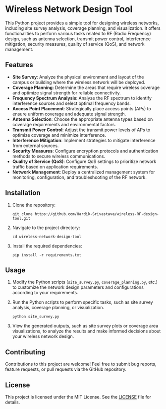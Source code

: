 # Wireless Network Design Tool

This Python project provides a simple tool for designing wireless networks, including site survey analysis, coverage planning, and visualization. It offers functionalities to perform various tasks related to RF (Radio Frequency) design, such as antenna selection, transmit power control, interference mitigation, security measures, quality of service (QoS), and network management.

## Features

- **Site Survey**: Analyze the physical environment and layout of the campus or building where the wireless network will be deployed.
- **Coverage Planning**: Determine the areas that require wireless coverage and optimize signal strength for reliable connectivity.
- **Frequency Spectrum Analysis**: Analyze the RF spectrum to identify interference sources and select optimal frequency bands.
- **Access Point Placement**: Strategically place access points (APs) to ensure uniform coverage and adequate signal strength.
- **Antenna Selection**: Choose the appropriate antenna types based on coverage requirements and environmental factors.
- **Transmit Power Control**: Adjust the transmit power levels of APs to optimize coverage and minimize interference.
- **Interference Mitigation**: Implement strategies to mitigate interference from external sources.
- **Security Measures**: Configure encryption protocols and authentication methods to secure wireless communications.
- **Quality of Service (QoS)**: Configure QoS settings to prioritize network traffic based on application requirements.
- **Network Management**: Deploy a centralized management system for monitoring, configuration, and troubleshooting of the RF network.

## Installation

1. Clone the repository:

    ```
    git clone https://github.com/Hardik-Srivastava/wireless-RF-design-tool.git
    ```

2. Navigate to the project directory:

    ```
    cd wireless-network-design-tool
    ```

3. Install the required dependencies:

    ```
    pip install -r requirements.txt
    ```

## Usage

1. Modify the Python scripts (`site_survey.py`, `coverage_planning.py`, etc.) to customize the network design parameters and configurations according to your requirements.

2. Run the Python scripts to perform specific tasks, such as site survey analysis, coverage planning, or visualization.

    ```
    python site_survey.py
    ```

3. View the generated outputs, such as site survey plots or coverage area visualizations, to analyze the results and make informed decisions about your wireless network design.

## Contributing

Contributions to this project are welcome! Feel free to submit bug reports, feature requests, or pull requests via the GitHub repository.

## License

This project is licensed under the MIT License. See the [LICENSE](LICENSE) file for details.
